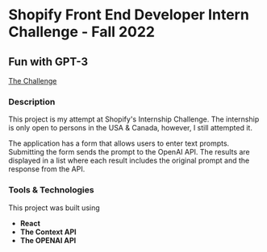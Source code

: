 # Shopify Front End Developer Intern Challenge - Fall 2022

## Fun with GPT-3

[The Challenge](https://docs.google.com/document/d/1O7mCynsz_cBXkEaCFGSZAuvAOY84QVq35l20xJwjOYg/edit# "Shopify Internship Challenge")

### Description

This project is my attempt at Shopify's Internship Challenge. The internship is only open to persons in the USA & Canada, however, I still attempted it.

The application has a form that allows users to enter text prompts. Submitting the form sends the prompt to the OpenAI API. The results are displayed in a list where each result includes the original prompt and the response from the API.

### Tools & Technologies

This project was built using

- **React**
- **The Context API**
- **The OPENAI API**
